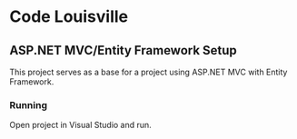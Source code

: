 # Code Louisville
## ASP.NET MVC/Entity Framework Setup

This project serves as a base for a project using ASP.NET MVC with Entity Framework.

### Running
Open project in Visual Studio and run.
